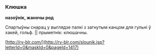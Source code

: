 ### Клюшка
**назоўнік, жаночы род**

Спартыўны снарац у выглядзе палкі з загнутым канцом для гульні ў хакей, гольф. || прыметнік: клюшачны.

<a rel="author">[http://rv-blr.com/](http://rv-blr.com/slounik.jsp?letterId=0&maskId=0&pageId=1417)</a>
